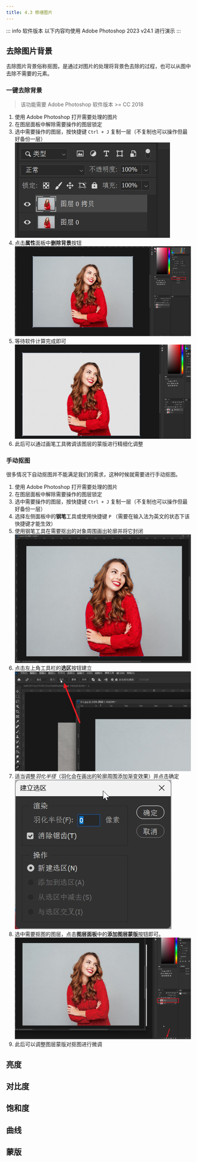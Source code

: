 ```yaml
---
title: 4.3 修缮图片
---
```

::: info 软件版本
以下内容均使用 Adobe Photoshop 2023 v24.1 进行演示
:::

## 去除图片背景
去除图片背景俗称抠图，是通过对图片的处理将背景色去除的过程，也可以从图中去除不需要的元素。

### 一键去除背景

> 该功能需要 Adobe Photoshop 软件版本 >= CC 2018

1. 使用 Adobe Photoshop 打开需要处理的图片
2. 在图层面板中解除需要操作的图层锁定
3. 选中需要操作的图层，按快捷键 `Ctrl + J` 复制一层（不复制也可以操作但最好备份一层）![](../data/Pastedimage20230731155109.jpg)
4. 点击**属性**面板中**删除背景**按钮![](../data/Pastedimage20230731155356.jpg)
5. 等待软件计算完成即可![](../data/Pastedimage20230731155300.jpg)
6. 此后可以通过画笔工具微调该图层的蒙版进行精细化调整

### 手动抠图
很多情况下自动抠图并不能满足我们的需求，这种时候就需要进行手动抠图。
1. 使用 Adobe Photoshop 打开需要处理的图片
2. 在图层面板中解除需要操作的图层锁定
3. 选中需要操作的图层，按快捷键 `Ctrl + J` 复制一层（不复制也可以操作但最好备份一层）
4. 选择左侧面板中的**钢笔**工具或使用快捷键 `P` （需要在输入法为英文的状态下该快捷键才能生效）
5. 使用钢笔工具在需要抠出的对象周围画出轮廓并将它封闭![](../data/Pastedimage20230807182942.jpg)
6. 点击左上角工具栏的**选区**按钮建立![](../data/Pastedimage20230807183021.jpg)
7. 适当调整*羽化半径*（羽化会在画出的轮廓周围添加渐变效果）并点击确定![](../data/Pastedimage20230807183056.jpg)
8. 选中需要抠图的图层，点击**图层面板**中的**添加图层蒙版**按钮即可。![](../data/Pastedimage20230807183307.jpg)
9. 此后可以调整图层蒙版对抠图进行微调

## 亮度

## 对比度

## 饱和度

## 曲线

## 蒙版
